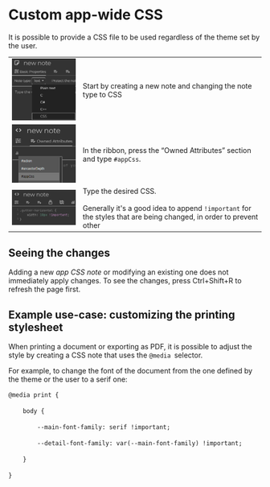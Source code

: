 # Custom app-wide CSS
It is possible to provide a CSS file to be used regardless of the theme set by the user.

|     |     |
| --- | --- |
| ![](Custom%20app-wide%20CSS_image.png) | Start by creating a new note and changing the note type to CSS |
| ![](1_Custom%20app-wide%20CSS_image.png) | In the ribbon, press the “Owned Attributes” section and type `#appCss`. |
| ![](2_Custom%20app-wide%20CSS_image.png) | Type the desired CSS.<br><br>Generally it's a good idea to append `!important` for the styles that are being changed, in order to prevent other |

## Seeing the changes

Adding a new _app CSS note_ or modifying an existing one does not immediately apply changes. To see the changes, press Ctrl+Shift+R to refresh the page first.

## Example use-case: customizing the printing stylesheet

When printing a document or exporting as PDF, it is possible to adjust the style by creating a CSS note that uses the `@media` selector.

For example, to change the font of the document from the one defined by the theme or the user to a serif one:

```
@media print {

	body {

        --main-font-family: serif !important;

        --detail-font-family: var(--main-font-family) !important;

    }

}
```